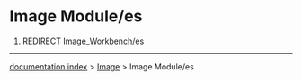 # Image Module/es
1.  REDIRECT [Image\_Workbench/es](Image_Workbench/es.md)

---
[documentation index](../README.md) > [Image](Image_Workbench.md) > Image Module/es
